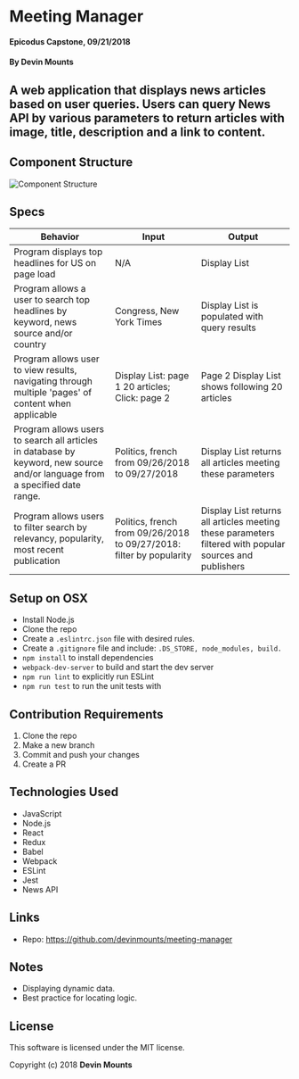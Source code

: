 # Meeting Manager

#### Epicodus Capstone, 09/21/2018

#### By Devin Mounts

## A web application that displays news articles based on user queries. Users can query News API by various parameters to return articles with image, title, description and a link to content.  

## Component Structure
![Component Structure](./src/public/component-tree.png)

## Specs

| Behavior | Input | Output |
|----------|-------|--------|
| Program displays top headlines for US on page load | N/A| Display List |
| Program allows a user to search top headlines by keyword, news source and/or country | Congress, New York Times | Display List is populated with query results |
| Program allows user to view results, navigating through multiple 'pages' of content when applicable | Display List: page 1 20 articles; Click: page 2  | Page 2 Display List shows following 20 articles |
| Program allows users to search all articles in database by keyword, new source and/or language from a specified date range. | Politics, french from 09/26/2018 to 09/27/2018 | Display List returns all articles meeting these parameters |
| Program allows users to filter search by relevancy, popularity, most recent publication | Politics, french from 09/26/2018 to 09/27/2018: filter by popularity | Display List returns all articles meeting these parameters filtered with popular sources and publishers |


## Setup on OSX

* Install Node.js
* Clone the repo
* Create a `.eslintrc.json` file with desired rules.
* Create a `.gitignore` file and include: `.DS_STORE, node_modules, build.`
* `npm install` to install dependencies
* `webpack-dev-server` to build and start the dev server
* `npm run lint` to explicitly run ESLint
* `npm run test` to run the unit tests with

## Contribution Requirements

1. Clone the repo
1. Make a new branch
1. Commit and push your changes
1. Create a PR

## Technologies Used

* JavaScript
* Node.js
* React
* Redux
* Babel
* Webpack
* ESLint
* Jest
* News API

## Links

* Repo: https://github.com/devinmounts/meeting-manager

## Notes

* Displaying dynamic data.
* Best practice for locating logic.

## License

This software is licensed under the MIT license.

Copyright (c) 2018 **Devin Mounts**
